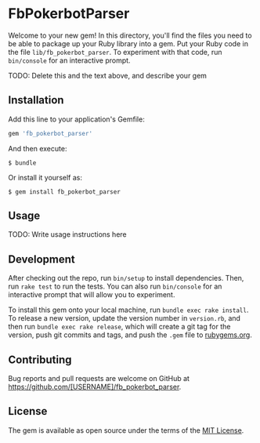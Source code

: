 # FbPokerbotParser

Welcome to your new gem! In this directory, you'll find the files you need to be able to package up your Ruby library into a gem. Put your Ruby code in the file `lib/fb_pokerbot_parser`. To experiment with that code, run `bin/console` for an interactive prompt.

TODO: Delete this and the text above, and describe your gem

## Installation

Add this line to your application's Gemfile:

```ruby
gem 'fb_pokerbot_parser'
```

And then execute:

    $ bundle

Or install it yourself as:

    $ gem install fb_pokerbot_parser

## Usage

TODO: Write usage instructions here

## Development

After checking out the repo, run `bin/setup` to install dependencies. Then, run `rake test` to run the tests. You can also run `bin/console` for an interactive prompt that will allow you to experiment.

To install this gem onto your local machine, run `bundle exec rake install`. To release a new version, update the version number in `version.rb`, and then run `bundle exec rake release`, which will create a git tag for the version, push git commits and tags, and push the `.gem` file to [rubygems.org](https://rubygems.org).

## Contributing

Bug reports and pull requests are welcome on GitHub at https://github.com/[USERNAME]/fb_pokerbot_parser.


## License

The gem is available as open source under the terms of the [MIT License](http://opensource.org/licenses/MIT).

